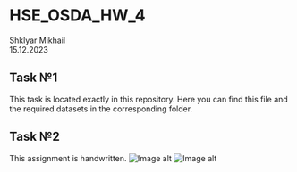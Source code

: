 # HSE_OSDA_HW_4
Shklyar Mikhail <br />
15.12.2023

## Task №1
This task is located exactly in this repository. Here you can find this file and the required datasets in the corresponding folder.

## Task №2
This assignment is handwritten.
![Image alt](https://github.com/Mike-cloud-17/HSE_OSDA_HW4/raw/main/images/HW4_task2_page1.jpg)
![Image alt](https://github.com/Mike-cloud-17/HSE_OSDA_HW4/raw/main/images/HW4_task2_page2.jpg)

